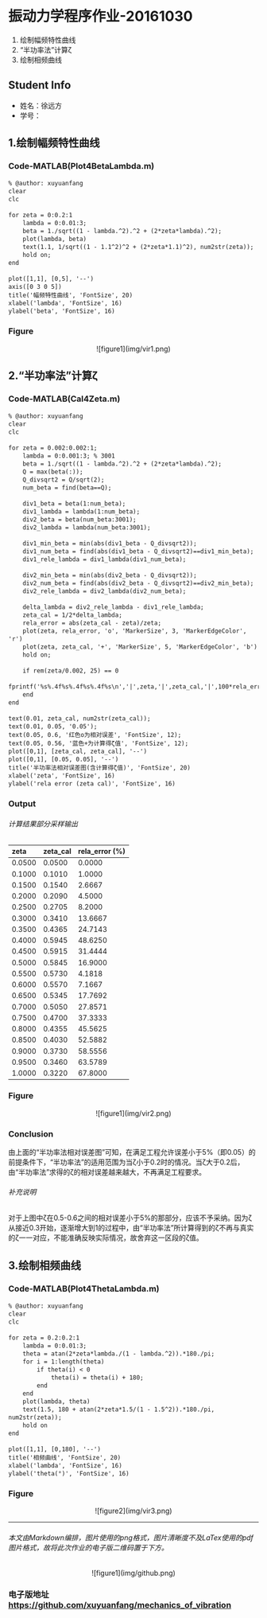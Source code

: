 # 振动力学程序作业-20161030
1. 绘制幅频特性曲线
1.  “半功率法”计算ζ
1.  绘制相频曲线

## Student Info
* 姓名：徐远方
* 学号：

## 1.绘制幅频特性曲线
### Code-MATLAB(Plot4BetaLambda.m)
    % @author: xuyuanfang
    clear
    clc
    
    for zeta = 0:0.2:1
        lambda = 0:0.01:3;
        beta = 1./sqrt((1 - lambda.^2).^2 + (2*zeta*lambda).^2);
        plot(lambda, beta)
        text(1.1, 1/sqrt((1 - 1.1^2)^2 + (2*zeta*1.1)^2), num2str(zeta));
        hold on;
    end
    
    plot([1,1], [0,5], '--')
    axis([0 3 0 5])
    title('幅频特性曲线', 'FontSize', 20)
    xlabel('lambda', 'FontSize', 16)
    ylabel('beta', 'FontSize', 16)

### Figure
<center>
![figure1](img/vir1.png)
</center>

## 2.“半功率法”计算ζ
### Code-MATLAB(Cal4Zeta.m)
    % @author: xuyuanfang
    clear 
    clc
    
    for zeta = 0.002:0.002:1;
        lambda = 0:0.001:3; % 3001
        beta = 1./sqrt((1 - lambda.^2).^2 + (2*zeta*lambda).^2);
        Q = max(beta(:));
        Q_divsqrt2 = Q/sqrt(2);
        num_beta = find(beta==Q);
    
        div1_beta = beta(1:num_beta);
        div1_lambda = lambda(1:num_beta);
        div2_beta = beta(num_beta:3001);
        div2_lambda = lambda(num_beta:3001);
    
        div1_min_beta = min(abs(div1_beta - Q_divsqrt2));
        div1_num_beta = find(abs(div1_beta - Q_divsqrt2)==div1_min_beta);
        div1_rele_lambda = div1_lambda(div1_num_beta);
    
        div2_min_beta = min(abs(div2_beta - Q_divsqrt2));
        div2_num_beta = find(abs(div2_beta - Q_divsqrt2)==div2_min_beta);
        div2_rele_lambda = div2_lambda(div2_num_beta);
    
        delta_lambda = div2_rele_lambda - div1_rele_lambda;
        zeta_cal = 1/2*delta_lambda;
        rela_error = abs(zeta_cal - zeta)/zeta;
        plot(zeta, rela_error, 'o', 'MarkerSize', 3, 'MarkerEdgeColor', 'r')
        plot(zeta, zeta_cal, '+', 'MarkerSize', 5, 'MarkerEdgeColor', 'b')
        hold on;
    
        if rem(zeta/0.002, 25) == 0
            fprintf('%s%.4f%s%.4f%s%.4f%s\n','|',zeta,'|',zeta_cal,'|',100*rela_error,'|');
        end
    end
    
    text(0.01, zeta_cal, num2str(zeta_cal));
    text(0.01, 0.05, '0.05');
    text(0.05, 0.6, '红色o为相对误差', 'FontSize', 12);
    text(0.05, 0.56, '蓝色+为计算得ζ值', 'FontSize', 12);
    plot([0,1], [zeta_cal, zeta_cal], '--')
    plot([0,1], [0.05, 0.05], '--')
    title('半功率法相对误差图(含计算得ζ值)', 'FontSize', 20)
    xlabel('zeta', 'FontSize', 16)
    ylabel('rela error (zeta cal)', 'FontSize', 16)

### Output
###### 计算结果部分采样输出
| zeta | zeta_cal | rela_error (%) |
| :------- | :-------| :-------|
| 0.0500 | 0.0500 | 0.0000 |
| 0.1000 | 0.1010 | 1.0000 |
| 0.1500 | 0.1540 | 2.6667 |
| 0.2000 | 0.2090 | 4.5000 |
| 0.2500 | 0.2705 | 8.2000 |
| 0.3000 | 0.3410 | 13.6667 |
| 0.3500 | 0.4365 | 24.7143 |
| 0.4000 | 0.5945 | 48.6250 |
| 0.4500 | 0.5915 | 31.4444 |
| 0.5000 | 0.5845 | 16.9000 |
| 0.5500 | 0.5730 | 4.1818 |
| 0.6000 | 0.5570 | 7.1667 |
| 0.6500 | 0.5345 | 17.7692 |
| 0.7000 | 0.5050 | 27.8571 |
| 0.7500 | 0.4700 | 37.3333 |
| 0.8000 | 0.4355 | 45.5625 |
| 0.8500 | 0.4030 | 52.5882 |
| 0.9000 | 0.3730 | 58.5556 |
| 0.9500 | 0.3460 | 63.5789 |
| 1.0000 | 0.3220 | 67.8000 |

### Figure
<center>
![figure1](img/vir2.png)
</center>

### Conclusion
由上面的“半功率法相对误差图”可知，在满足工程允许误差小于5%（即0.05）的前提条件下，“半功率法”的适用范围为当ζ小于0.2时的情况。当ζ大于0.2后，由“半功率法”求得的ζ的相对误差越来越大，不再满足工程要求。
###### 补充说明
对于上图中ζ在0.5-0.6之间的相对误差小于5%的那部分，应该不予采纳。因为ζ从接近0.3开始，逐渐增大到1的过程中，由“半功率法”所计算得到的ζ不再与真实的ζ一一对应，不能准确反映实际情况，故舍弃这一区段的ζ值。

## 3.绘制相频曲线
### Code-MATLAB(Plot4ThetaLambda.m)
    % @author: xuyuanfang
    clear
    clc
    
    for zeta = 0.2:0.2:1
        lambda = 0:0.01:3;
        theta = atan(2*zeta*lambda./(1 - lambda.^2)).*180./pi;
        for i = 1:length(theta)
            if theta(i) < 0
                theta(i) = theta(i) + 180;
            end
        end
        plot(lambda, theta)
        text(1.5, 180 + atan(2*zeta*1.5/(1 - 1.5^2)).*180./pi, num2str(zeta));
        hold on
    end
    
    plot([1,1], [0,180], '--')
    title('相频曲线', 'FontSize', 20)
    xlabel('lambda', 'FontSize', 16)
    ylabel('theta(°)', 'FontSize', 16)

### Figure
<center>
![figure2](img/vir3.png)
</center>

----
###### 本文由Markdown编排，图片使用的png格式，图片清晰度不及LaTex使用的pdf图片格式，故将此次作业的电子版二维码置于下方。
<center>
![figure1](img/github.png)
</center>

### 电子版地址 https://github.com/xuyuanfang/mechanics_of_vibration